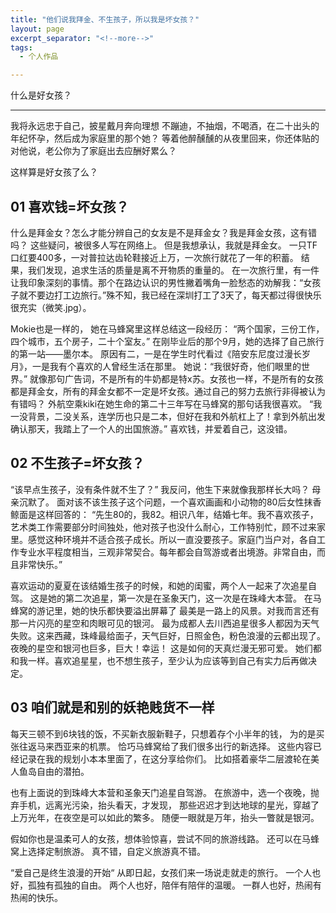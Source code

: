 ```yaml
---
title: "他们说我拜金、不生孩子，所以我是坏女孩？"
layout: page
excerpt_separator: "<!--more-->"
tags:
  - 个人作品

---
```

什么是好女孩？
<!--more-->
---
我将永远忠于自己，披星戴月奔向理想
不蹦迪，不抽烟，不喝酒，在二十出头的年纪怀孕，然后成为家庭里的那个她？
等着他醉醺醺的从夜里回来，你还体贴的对他说，老公你为了家庭出去应酬好累么？

这样算是好女孩了么？
## 01 喜欢钱=坏女孩？ ##
什么是拜金女？怎么才能分辨自己的女友是不是拜金女？我是拜金女孩，这有错吗？
这些疑问，被很多人写在网络上。
但是我想承认，我就是拜金女。
一只TF口红要400多，一对普拉达齿轮鞋接近上万，一次旅行就花了一年的积蓄。
结果，我们发现，追求生活的质量是离不开物质的重量的。
在一次旅行里，有一件让我印象深刻的事情。那个在路边认识的男性撇着嘴角一脸愁态的劝解我：“女孩子就不要边打工边旅行。”殊不知，我已经在深圳打工了3天了，每天都过得很快乐很充实（微笑.jpg）。

Mokie也是一样的，
她在马蜂窝里这样总结这一段经历：
“两个国家，三份工作，四个城市，五个房子，二十个室友。”
在刚毕业后的那个9月，她的选择了自己旅行的第一站——墨尔本。
原因有二，一是在学生时代看过《陪安东尼度过漫长岁月》，一是我有个喜欢的人曾经生活在那里。
她说：“我很好奇，他们眼里的世界。”
就像那句广告词，不是所有的牛奶都是特x苏。女孩也一样，不是所有的女孩都是拜金女，所有的拜金女都不一定是坏女孩。通过自己的努力去旅行非得被认为有错吗？
外航空乘kiki在她生命的第二十三年写在马蜂窝的那句话我很喜欢。
“我一没背景，二没关系，连学历也只是二本，但好在我和外航杠上了！拿到外航出发确认那天，我踏上了一个人的出国旅游。”
喜欢钱，并爱着自己，这没错。

## 02 不生孩子=坏女孩？ ##
“该早点生孩子，没有条件就不生了？”
我反问，他生下来就像我那样长大吗？
母亲沉默了。
面对该不该生孩子这个问题，一个喜欢画画和小动物的80后女性抹香鲸面是这样回答的：
“先生80的，我82。相识八年，结婚七年。我不喜欢孩子，艺术类工作需要部分时间独处，他对孩子也没什么耐心，工作特别忙，顾不过来家里。感觉这种环境并不适合孩子成长。所以一直没要孩子。家庭门当户对，各自工作专业水平程度相当，三观非常契合。每年都会自驾游或者出境游。非常自由，而且非常快乐。”

喜欢运动的夏夏在该结婚生孩子的时候，和她的闺蜜，两个人一起来了次追星自驾。
这是她的第二次追星，第一次是在圣象天门，这一次是在珠峰大本营。
在马蜂窝的游记里，她的快乐都快要溢出屏幕了
最美是一路上的风景。对我而言还有那一片闪亮的星空和肉眼可见的银河。
最为成都人去川西追星很多人都因为天气失败。这来西藏，珠峰最给面子，天气巨好，日照金色，粉色浪漫的云都出现了。夜晚的星空和银河也巨多，巨大！幸运！
这是如何的天真烂漫无邪可爱。
她们都和我一样。喜欢追星星，也不想生孩子，至少认为应该等到自己有实力后再做决定。

## 03 咱们就是和别的妖艳贱货不一样 ##
每天三顿不到6块钱的饭，不买新衣服新鞋子，只想着存个小半年的钱，
为的是买张往返马来西亚来的机票。
恰巧马蜂窝给了我们很多出行的新选择。
这些内容已经记录在我的规划小本本里面了，在这分享给你们。
比如搭着豪华二层渡轮在美人鱼岛自由的潜拍。

也有上面说的到珠峰大本营和圣象天门追星自驾游。
在旅游中，选一个夜晚，抛弃手机，远离光污染，抬头看天，才发现，
那些迟迟才到达地球的星光，穿越了上万光年，在夜空是可以如此的繁多。
随便一眼就是万年，抬头一瞥就是银河。


假如你也是温柔可人的女孩，想体验惊喜，尝试不同的旅游线路。
还可以在马蜂窝上选择定制旅游。
真不错，自定义旅游真不错。



“爱自己是终生浪漫的开始“
从即日起，女孩们来一场说走就走的旅行。
一个人也好，孤独有孤独的自由。
两个人也好，陪伴有陪伴的温暖。
一群人也好，热闹有热闹的快乐。


